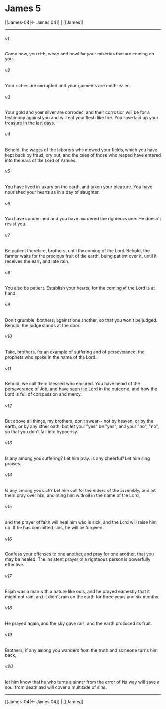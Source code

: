 # James 5

[[James-04|← James 04]] | [[James]]
***



###### v1 
Come now, you rich, weep and howl for your miseries that are coming on you. 

###### v2 
Your riches are corrupted and your garments are moth-eaten. 

###### v3 
Your gold and your silver are corroded, and their corrosion will be for a testimony against you and will eat your flesh like fire. You have laid up your treasure in the last days. 

###### v4 
Behold, the wages of the laborers who mowed your fields, which you have kept back by fraud, cry out, and the cries of those who reaped have entered into the ears of the Lord of Armies. 

###### v5 
You have lived in luxury on the earth, and taken your pleasure. You have nourished your hearts as in a day of slaughter. 

###### v6 
You have condemned and you have murdered the righteous one. He doesn't resist you. 

###### v7 
Be patient therefore, brothers, until the coming of the Lord. Behold, the farmer waits for the precious fruit of the earth, being patient over it, until it receives the early and late rain. 

###### v8 
You also be patient. Establish your hearts, for the coming of the Lord is at hand. 

###### v9 
Don't grumble, brothers, against one another, so that you won't be judged. Behold, the judge stands at the door. 

###### v10 
Take, brothers, for an example of suffering and of perseverance, the prophets who spoke in the name of the Lord. 

###### v11 
Behold, we call them blessed who endured. You have heard of the perseverance of Job, and have seen the Lord in the outcome, and how the Lord is full of compassion and mercy. 

###### v12 
But above all things, my brothers, don't swear-- not by heaven, or by the earth, or by any other oath; but let your "yes" be "yes", and your "no", "no", so that you don't fall into hypocrisy. 

###### v13 
Is any among you suffering? Let him pray. Is any cheerful? Let him sing praises. 

###### v14 
Is any among you sick? Let him call for the elders of the assembly, and let them pray over him, anointing him with oil in the name of the Lord, 

###### v15 
and the prayer of faith will heal him who is sick, and the Lord will raise him up. If he has committed sins, he will be forgiven. 

###### v16 
Confess your offenses to one another, and pray for one another, that you may be healed. The insistent prayer of a righteous person is powerfully effective. 

###### v17 
Elijah was a man with a nature like ours, and he prayed earnestly that it might not rain, and it didn't rain on the earth for three years and six months. 

###### v18 
He prayed again, and the sky gave rain, and the earth produced its fruit. 

###### v19 
Brothers, if any among you wanders from the truth and someone turns him back, 

###### v20 
let him know that he who turns a sinner from the error of his way will save a soul from death and will cover a multitude of sins.

***
[[James-04|← James 04]] | [[James]]
